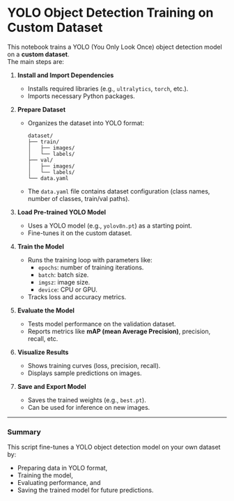 # YOLO Object Detection Training on Custom Dataset

This notebook trains a YOLO (You Only Look Once) object detection model on a **custom dataset**.  
The main steps are:

1. **Install and Import Dependencies**
   - Installs required libraries (e.g., `ultralytics`, `torch`, etc.).
   - Imports necessary Python packages.

2. **Prepare Dataset**
   - Organizes the dataset into YOLO format:
     ```
     dataset/
     ├── train/
     │   ├── images/
     │   └── labels/
     ├── val/
     │   ├── images/
     │   └── labels/
     └── data.yaml
     ```
   - The `data.yaml` file contains dataset configuration (class names, number of classes, train/val paths).

3. **Load Pre-trained YOLO Model**
   - Uses a YOLO model (e.g., `yolov8n.pt`) as a starting point.
   - Fine-tunes it on the custom dataset.

4. **Train the Model**
   - Runs the training loop with parameters like:
     - `epochs`: number of training iterations.
     - `batch`: batch size.
     - `imgsz`: image size.
     - `device`: CPU or GPU.
   - Tracks loss and accuracy metrics.

5. **Evaluate the Model**
   - Tests model performance on the validation dataset.
   - Reports metrics like **mAP (mean Average Precision)**, precision, recall, etc.

6. **Visualize Results**
   - Shows training curves (loss, precision, recall).
   - Displays sample predictions on images.

7. **Save and Export Model**
   - Saves the trained weights (e.g., `best.pt`).
   - Can be used for inference on new images.

---

### Summary
This script fine-tunes a YOLO object detection model on your own dataset by:
- Preparing data in YOLO format,  
- Training the model,  
- Evaluating performance, and  
- Saving the trained model for future predictions.
